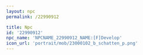 ```yaml
---
layout: npc
permalink: /22990912

title: Npc
id: '22990912'
npc_name: 'NPCNAME_22990912_NAME:[F]Develop'
icon_url: 'portrait/mob/23000102_b_schatten_p.png'
---
```

